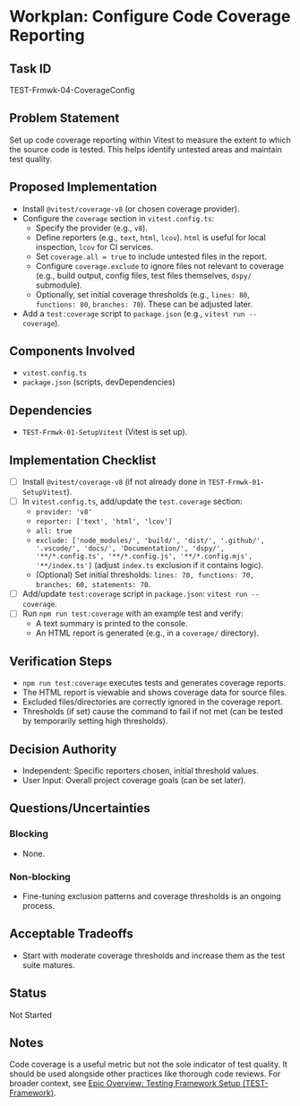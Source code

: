 # Workplan: Configure Code Coverage Reporting

## Task ID
TEST-Frmwk-04-CoverageConfig

## Problem Statement
Set up code coverage reporting within Vitest to measure the extent to which the source code is tested. This helps identify untested areas and maintain test quality.

## Proposed Implementation
- Install `@vitest/coverage-v8` (or chosen coverage provider).
- Configure the `coverage` section in `vitest.config.ts`:
    - Specify the provider (e.g., `v8`).
    - Define reporters (e.g., `text`, `html`, `lcov`). `html` is useful for local inspection, `lcov` for CI services.
    - Set `coverage.all = true` to include untested files in the report.
    - Configure `coverage.exclude` to ignore files not relevant to coverage (e.g., build output, config files, test files themselves, `dspy/` submodule).
    - Optionally, set initial coverage thresholds (e.g., `lines: 80`, `functions: 80`, `branches: 70`). These can be adjusted later.
- Add a `test:coverage` script to `package.json` (e.g., `vitest run --coverage`).

## Components Involved
- `vitest.config.ts`
- `package.json` (scripts, devDependencies)

## Dependencies
- `TEST-Frmwk-01-SetupVitest` (Vitest is set up).

## Implementation Checklist
- [ ] Install `@vitest/coverage-v8` (if not already done in `TEST-Frmwk-01-SetupVitest`).
- [ ] In `vitest.config.ts`, add/update the `test.coverage` section:
    - `provider: 'v8'`
    - `reporter: ['text', 'html', 'lcov']`
    - `all: true`
    - `exclude: ['node_modules/', 'build/', 'dist/', '.github/', '.vscode/', 'docs/', 'Documentation/', 'dspy/', '**/*.config.ts', '**/*.config.js', '**/*.config.mjs', '**/index.ts']` (adjust `index.ts` exclusion if it contains logic).
    - (Optional) Set initial thresholds: `lines: 70, functions: 70, branches: 60, statements: 70`.
- [ ] Add/update `test:coverage` script in `package.json`: `vitest run --coverage`.
- [ ] Run `npm run test:coverage` with an example test and verify:
    - A text summary is printed to the console.
    - An HTML report is generated (e.g., in a `coverage/` directory).

## Verification Steps
- `npm run test:coverage` executes tests and generates coverage reports.
- The HTML report is viewable and shows coverage data for source files.
- Excluded files/directories are correctly ignored in the coverage report.
- Thresholds (if set) cause the command to fail if not met (can be tested by temporarily setting high thresholds).

## Decision Authority
- Independent: Specific reporters chosen, initial threshold values.
- User Input: Overall project coverage goals (can be set later).

## Questions/Uncertainties
### Blocking
- None.

### Non-blocking
- Fine-tuning exclusion patterns and coverage thresholds is an ongoing process.

## Acceptable Tradeoffs
- Start with moderate coverage thresholds and increase them as the test suite matures.

## Status
Not Started

## Notes
Code coverage is a useful metric but not the sole indicator of test quality. It should be used alongside other practices like thorough code reviews.
For broader context, see [Epic Overview: Testing Framework Setup (TEST-Framework)](../../docs/planning/workplans/TEST-Framework.md).